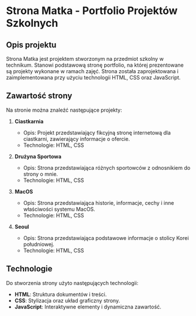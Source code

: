 # Strona Matka - Portfolio Projektów Szkolnych

## Opis projektu

Strona Matka jest projektem stworzonym na przedmiot szkolny w technikum. Stanowi podstawową stronę portfolio, na której prezentowane są projekty wykonane w ramach zajęć. Strona została zaprojektowana i zaimplementowana przy użyciu technologii HTML, CSS oraz JavaScript.

## Zawartość strony

Na stronie można znaleźć następujące projekty:

1. **Ciastkarnia**
   - Opis: Projekt przedstawiający fikcyjną stronę internetową dla ciastkarni, zawierający informacje o ofercie.
   - Technologie: HTML, CSS

2. **Drużyna Sportowa**
   - Opis: Strona przedstawiająca różnych sportowców z odnosnikiem do strony o mnie. 
   - Technologie: HTML, CSS

3. **MacOS**
   - Opis: Strona przedstawiająca historie, informacje, cechy i inne właściwości systemu MacOS.
   - Technologie: HTML, CSS

4. **Seoul**
   - Opis: Strona przedstawiająca podstawowe informacje o stolicy Korei południowej.
   - Technologie: HTML, CSS

## Technologie

Do stworzenia strony użyto następujących technologii:

- **HTML**: Struktura dokumentów i treści.
- **CSS**: Stylizacja oraz układ graficzny strony.
- **JavaScript**: Interaktywne elementy i dynamiczna zawartość.
